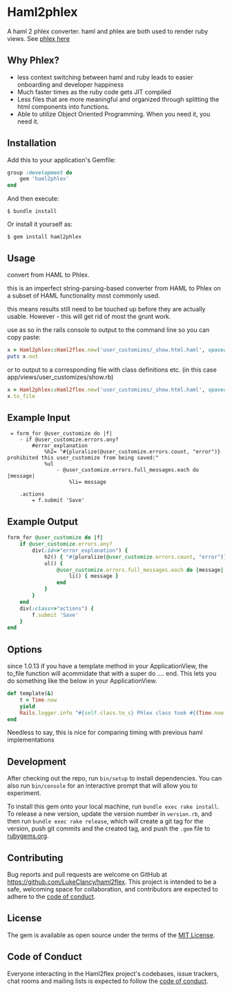 # Haml2phlex

A haml 2 phlex converter. haml and phlex are both used to render ruby views. See [phlex here](https://phlex.fun)

## Why Phlex?
- less context switching between haml and ruby leads to easier onboarding and developer happiness
- Much faster times as the ruby code gets JIT compiled
- Less files that are more meaningful and organized through splitting the html components into functions.
- Able to utilize Object Oriented Programming. When you need it, you need it.

## Installation

Add this to your application's Gemfile:

```ruby
group :development do
    gem 'haml2phlex'
end
```

And then execute:

    $ bundle install

Or install it yourself as:

    $ gem install haml2phlex

## Usage

convert from HAML to Phlex.

this is an imperfect string-parsing-based converter from HAML to Phlex on a subset of HAML functionality
most commonly used.

this means results still need to be touched up before they are actually usable. However - this will get
rid of most the grunt work.

use as so in the rails console to output to the command line so you can copy paste:
```ruby
x = Haml2phlex::Haml2flex.new('user_customizes/_show.html.haml', spacer: "\t", base_root: "app/views/")
puts x.out
```

or to output to a corresponding file with class definitions etc. (in this case app/views/user_customizes/show.rb)
```ruby
x = Haml2phlex::Haml2flex.new('user_customizes/_show.html.haml', spacer: "\t", base_root: "app/views/")
x.to_file
```

## Example Input

```haml
 = form_for @user_customize do |f|
 	- if @user_customize.errors.any?
 		#error_explanation
 			%h2= "#{pluralize(@user_customize.errors.count, "error")} prohibited this user_customize from being saved:"
 			%ul
 				- @user_customize.errors.full_messages.each do |message|
 					%li= message

 	.actions
 		= f.submit 'Save'
```
## Example Output

```ruby
form_for @user_customize do |f|
    if @user_customize.errors.any?
    	div(:id=>"error_explanation") {
			h2() { "#{pluralize(@user_customize.errors.count, "error")} prohibited this user_customize from being saved:" } 
			ul() {
				@user_customize.errors.full_messages.each do |message|
					li() { message } 
				end
			}
		}
	end
	div(:class=>"actions") {
		f.submit 'Save'
	}
end
```

## Options

since 1.0.13 if you have a template method in your ApplicationView, the to_file function will acommidate that with a super do .... end.
This lets you do something like the below in your ApplicationView.

```ruby
def template(&)
	t = Time.now 
	yield
	Rails.logger.info "#{self.class.to_s} Phlex class took #{(Time.now - t) * 1000} ms"
end
```
Needless to say, this is nice for comparing timing with previous haml implementations

## Development

After checking out the repo, run `bin/setup` to install dependencies. You can also run `bin/console` for an interactive prompt that will allow you to experiment.

To install this gem onto your local machine, run `bundle exec rake install`. To release a new version, update the version number in `version.rb`, and then run `bundle exec rake release`, which will create a git tag for the version, push git commits and the created tag, and push the `.gem` file to [rubygems.org](https://rubygems.org).

## Contributing

Bug reports and pull requests are welcome on GitHub at https://github.com/LukeClancy/haml2flex. This project is intended to be a safe, welcoming space for collaboration, and contributors are expected to adhere to the [code of conduct](https://github.com/LukeClancy/haml2flex/blob/master/CODE_OF_CONDUCT.md).

## License

The gem is available as open source under the terms of the [MIT License](https://opensource.org/licenses/MIT).

## Code of Conduct

Everyone interacting in the Haml2flex project's codebases, issue trackers, chat rooms and mailing lists is expected to follow the [code of conduct](https://github.com/LukeClancy/haml2flex/blob/master/CODE_OF_CONDUCT.md).
